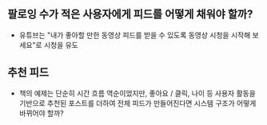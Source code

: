## 팔로잉 수가 적은 사용자에게 피드를 어떻게 채워야 할까?
- 유튜브는 "내가 좋아할 만한 동영상 피드를 받을 수 있도록 동영상 시청을 시작해 보세요"로 시청을 유도

## 추천 피드
- 책의 예제는 단순히 시간 흐름 역순이었지만, 좋아요 / 클릭, 나이 등 사용자 활동을 기반으로 추천된 포스트를 더하여 전체 피드가 만들어진다면 시스템 구조가 어떻게 바뀌어야 할까?
